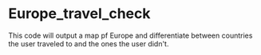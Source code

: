 # Europe_travel_check
This code will output a map pf Europe and differentiate between countries the user traveled to and the ones the user didn't. 
